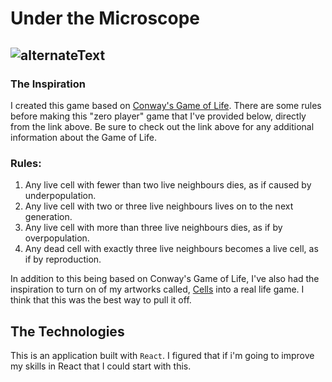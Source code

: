 # Under the Microscope

![alternateText](https://media.giphy.com/media/3oEdv1gEFeT7Ump2JW/giphy.gif)
---

### The Inspiration

I created this game based on [Conway's Game of Life](https://en.wikipedia.org/wiki/Conway%27s_Game_of_Life). There are some rules before making this "zero player" game that I've provided below, directly from the link above. Be sure to check out the link above for any additional information about the Game of Life.

### Rules:
  1. Any live cell with fewer than two live neighbours dies, as if caused by underpopulation.
  2. Any live cell with two or three live neighbours lives on to the next generation.
  3. Any live cell with more than three live neighbours dies, as if by overpopulation.
  4. Any dead cell with exactly three live neighbours becomes a live cell, as if by reproduction.


In addition to this being based on Conway's Game of Life, I've also had the inspiration to turn on of my artworks called, [Cells](https://www.dropbox.com/sh/obn70013yu1vlkn/AACWiLLZOT7xprEgVPOMCI5na?dl=0&preview=Cells+(A+visual+representation+of+transparency).jpg) into a real life game. I think that this was the best way to pull it off.

## The Technologies

This is an application built with `React`. I figured that if i'm going to improve my skills in React that I could start with this.
